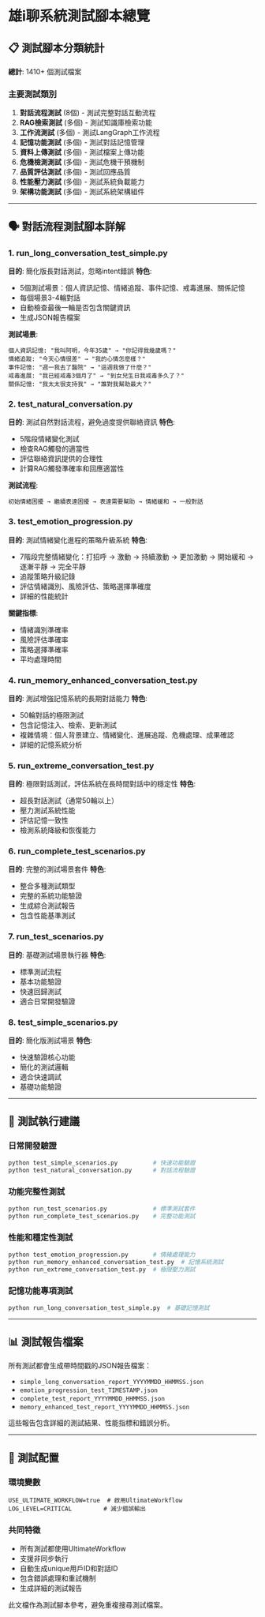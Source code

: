 # 雄i聊系統測試腳本總覽

## 📋 測試腳本分類統計

**總計**: 1410+ 個測試檔案

### 主要測試類別

1. **對話流程測試** (8個) - 測試完整對話互動流程
2. **RAG檢索測試** (多個) - 測試知識庫檢索功能
3. **工作流測試** (多個) - 測試LangGraph工作流程
4. **記憶功能測試** (多個) - 測試對話記憶管理
5. **資料上傳測試** (多個) - 測試檔案上傳功能
6. **危機檢測測試** (多個) - 測試危機干預機制
7. **品質評估測試** (多個) - 測試回應品質
8. **性能壓力測試** (多個) - 測試系統負載能力
9. **架構功能測試** (多個) - 測試系統架構組件

---

## 🗣️ 對話流程測試腳本詳解

### 1. run_long_conversation_test_simple.py
**目的**: 簡化版長對話測試，忽略intent錯誤
**特色**:
- 5個測試場景：個人資訊記憶、情緒追蹤、事件記憶、戒毒進展、關係記憶
- 每個場景3-4輪對話
- 自動檢查最後一輪是否包含關鍵資訊
- 生成JSON報告檔案

**測試場景**:
```
個人資訊記憶: "我叫阿明，今年35歲" → "你記得我幾歲嗎？"
情緒追蹤: "今天心情很差" → "我的心情怎麼樣？"
事件記憶: "週一我去了醫院" → "這週我做了什麼？"
戒毒進展: "我已經戒毒3個月了" → "到女兒生日我戒毒多久了？"
關係記憶: "我太太很支持我" → "誰對我幫助最大？"
```

### 2. test_natural_conversation.py
**目的**: 測試自然對話流程，避免過度提供聯絡資訊
**特色**:
- 5階段情緒變化測試
- 檢查RAG觸發的適當性
- 評估聯絡資訊提供的合理性
- 計算RAG觸發準確率和回應適當性

**測試流程**:
```
初始情緒困擾 → 繼續表達困擾 → 表達需要幫助 → 情緒緩和 → 一般對話
```

### 3. test_emotion_progression.py
**目的**: 測試情緒變化進程的策略升級系統
**特色**:
- 7階段完整情緒變化：打招呼 → 激動 → 持續激動 → 更加激動 → 開始緩和 → 逐漸平靜 → 完全平靜
- 追蹤策略升級記錄
- 評估情緒識別、風險評估、策略選擇準確度
- 詳細的性能統計

**關鍵指標**:
- 情緒識別準確率
- 風險評估準確率  
- 策略選擇準確率
- 平均處理時間

### 4. run_memory_enhanced_conversation_test.py
**目的**: 測試增強記憶系統的長期對話能力
**特色**:
- 50輪對話的極限測試
- 包含記憶注入、檢索、更新測試
- 複雜情境：個人背景建立、情緒變化、進展追蹤、危機處理、成果確認
- 詳細的記憶系統分析

### 5. run_extreme_conversation_test.py  
**目的**: 極限對話測試，評估系統在長時間對話中的穩定性
**特色**:
- 超長對話測試（通常50輪以上）
- 壓力測試系統性能
- 評估記憶一致性
- 檢測系統降級和恢復能力

### 6. run_complete_test_scenarios.py
**目的**: 完整的測試場景套件
**特色**:
- 整合多種測試類型
- 完整的系統功能驗證
- 生成綜合測試報告
- 包含性能基準測試

### 7. run_test_scenarios.py
**目的**: 基礎測試場景執行器
**特色**:
- 標準測試流程
- 基本功能驗證
- 快速回歸測試
- 適合日常開發驗證

### 8. test_simple_scenarios.py
**目的**: 簡化版測試場景
**特色**:
- 快速驗證核心功能
- 簡化的測試邏輯
- 適合快速調試
- 基礎功能驗證

---

## 🎯 測試執行建議

### 日常開發驗證
```bash
python test_simple_scenarios.py          # 快速功能驗證
python test_natural_conversation.py      # 對話流程驗證
```

### 功能完整性測試
```bash
python run_test_scenarios.py             # 標準測試套件
python run_complete_test_scenarios.py    # 完整功能測試
```

### 性能和穩定性測試
```bash
python test_emotion_progression.py       # 情緒處理能力
python run_memory_enhanced_conversation_test.py  # 記憶系統測試
python run_extreme_conversation_test.py  # 極限壓力測試
```

### 記憶功能專項測試
```bash
python run_long_conversation_test_simple.py  # 基礎記憶測試
```

---

## 📊 測試報告檔案

所有測試都會生成帶時間戳的JSON報告檔案：
- `simple_long_conversation_report_YYYYMMDD_HHMMSS.json`
- `emotion_progression_test_TIMESTAMP.json`
- `complete_test_report_YYYYMMDD_HHMMSS.json`
- `memory_enhanced_test_report_YYYYMMDD_HHMMSS.json`

這些報告包含詳細的測試結果、性能指標和錯誤分析。

---

## 🔧 測試配置

### 環境變數
```
USE_ULTIMATE_WORKFLOW=true  # 啟用UltimateWorkflow
LOG_LEVEL=CRITICAL         # 減少錯誤輸出
```

### 共同特徵
- 所有測試都使用UltimateWorkflow
- 支援非同步執行
- 自動生成unique用戶ID和對話ID
- 包含錯誤處理和重試機制
- 生成詳細的測試報告

此文檔作為測試腳本參考，避免重複搜尋測試檔案。